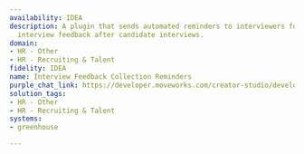 ```yaml
---
availability: IDEA
description: A plugin that sends automated reminders to interviewers for submitting
  interview feedback after candidate interviews.
domain:
- HR - Other
- HR - Recruiting & Talent
fidelity: IDEA
name: Interview Feedback Collection Reminders
purple_chat_link: https://developer.moveworks.com/creator-studio/developer-tools/purple-chat/?conversation=%7B%22startTimestamp%22%3A%2211%3A43+AM%22%2C%22messages%22%3A%5B%7B%22parts%22%3A%5B%7B%22richText%22%3A%22%F0%9F%94%94+%3Cb%3EReminder%3A%3C%2Fb%3E+The+interview+feedback+for+%3Cb%3EJohn+Doe%3C%2Fb%3E+%28Software+Engineer+position%29+is+due.%5Cn%5Cn%3Cb%3EInterview+Details%3A%3C%2Fb%3E%5Cn%5Cn%3Cul%3E%5Cn++%3Cli%3E%3Cb%3ERole%3A%3C%2Fb%3E+Software+Engineer%3C%2Fli%3E%5Cn++%3Cli%3E%3Cb%3EDate+%26+Time%3A%3C%2Fb%3E+Feb+20%2C+2025%2C+10%3A00+AM+%28PST%29%3C%2Fli%3E%5Cn++%3Cli%3E%3Cb%3EPlatform%3A%3C%2Fb%3E+Google+Meet%3C%2Fli%3E%5Cn%3C%2Ful%3E%5Cn%5CnWould+you+like+to+provide+feedback+on+%3Cb%3EJohn+Doe%3C%2Fb%3E+now%3F%22%7D%2C%7B%22buttons%22%3A%5B%7B%22buttonText%22%3A%22Yes%22%2C%22style%22%3A%22filled%22%7D%2C%7B%22buttonText%22%3A%22No%22%2C%22style%22%3A%22outlined%22%7D%5D%7D%5D%2C%22role%22%3A%22assistant%22%7D%2C%7B%22parts%22%3A%5B%7B%22richText%22%3A%22Yes%2C+I%E2%80%99ll+provide+feedback.%22%7D%5D%2C%22role%22%3A%22user%22%7D%2C%7B%22parts%22%3A%5B%7B%22richText%22%3A%22Please+go+ahead+and+submit+your+feedback+here.+Let+me+know+if+you+need+help+with+anything+else%21%22%7D%5D%2C%22role%22%3A%22assistant%22%7D%5D%7D
solution_tags:
- HR - Other
- HR - Recruiting & Talent
systems:
- greenhouse

---
```

